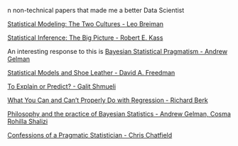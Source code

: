 n non-technical papers that made me a better Data Scientist

[Statistical Modeling: The Two Cultures - Leo Breiman](https://projecteuclid.org/euclid.ss/1009213726)

[Statistical Inference: The Big Picture - Robert E. Kass](http://www.stat.cmu.edu/~kass/papers/bigpic.pdf)

An interesting response to this is [Bayesian Statistical Pragmatism - Andrew Gelman](https://projecteuclid.org/euclid.ss/1307626555)

[Statistical Models and Shoe Leather - David A. Freedman](https://psychology.okstate.edu/faculty/jgrice/psyc5314/Freedman_1991A.pdf)

[To Explain or Predict? - Galit Shmueli](https://www.stat.berkeley.edu/~aldous/157/Papers/shmueli.pdf)

[What You Can and Can’t Properly Do with Regression - Richard Berk](http://www.public.asu.edu/~gasweete/crj604/readings/2010-Berk%20(what%20you%20can%20and%20can't%20do%20with%20regression).pdf)

[Philosophy and the practice of Bayesian Statistics - Andrew Gelman, Cosma Rohilla Shalizi](http://www.stat.columbia.edu/~gelman/research/published/philosophy.pdf)

[Confessions of a Pragmatic Statistician - Chris Chatfield](https://www2.isye.gatech.edu/isyebayes/bank/chatfield.pdf)
